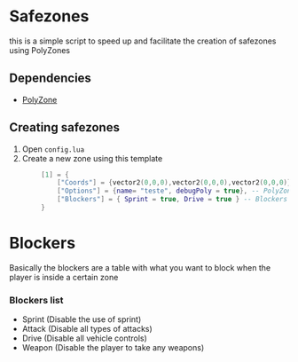 # Safezones

this is a simple script to speed up and facilitate the creation of safezones using PolyZones

## Dependencies

* [PolyZone](https://github.com/mkafrin/PolyZone)

## Creating safezones
1. Open ```config.lua```
2. Create a new zone using this template

```lua
        [1] = {
            ["Coords"] = {vector2(0,0,0),vector2(0,0,0),vector2(0,0,0)}, --- PolyZone coords
            ["Options"] = {name= "teste", debugPoly = true}, -- PolyZone Config
            ["Blockers"] = { Sprint = true, Drive = true } -- Blockers
        }
```

# Blockers
Basically the blockers are a table with what you want to block when the player is inside a certain zone

### Blockers list
* Sprint (Disable the use of sprint)
* Attack (Disable all types of attacks)
* Drive  (Disable all vehicle controls)
* Weapon (Disable the player to take any weapons)